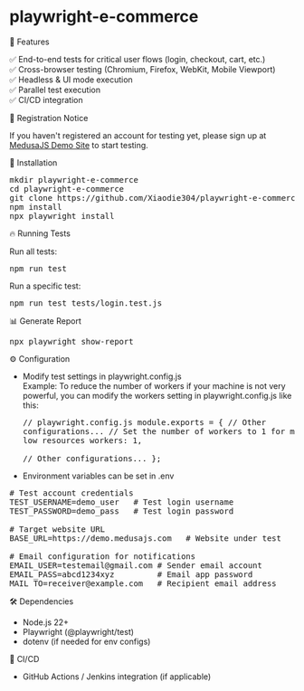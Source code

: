 # playwright-e-commerce

📌 Features

✅ End-to-end tests for critical user flows (login, checkout, cart, etc.)  
✅ Cross-browser testing (Chromium, Firefox, WebKit, Mobile Viewport)  
✅ Headless & UI mode execution  
✅ Parallel test execution  
✅ CI/CD integration

📝 Registration Notice

If you haven't registered an account for testing yet, please sign up at [MedusaJS Demo Site](https://demo.medusajs.com) to start testing.

🚀 Installation

<pre>mkdir playwright-e-commerce
cd playwright-e-commerce
git clone https://github.com/Xiaodie304/playwright-e-commerce.git  
npm install
npx playwright install</pre>

🔥 Running Tests

Run all tests:<pre>npm run test</pre>

Run a specific test:<pre>npm run test tests/login.test.js</pre>

📊 Generate Report

<pre>npx playwright show-report</pre>

⚙️ Configuration

- Modify test settings in playwright.config.js  
  Example: To reduce the number of workers if your machine is not very powerful, you can modify the workers setting in playwright.config.js like this:<pre>// playwright.config.js
  module.exports = {
  // Other configurations...
  // Set the number of workers to 1 for machines with low resources
  workers: 1,  
  // Other configurations...
  };</pre>

- Environment variables can be set in .env

<pre>
# Test account credentials  
TEST_USERNAME=demo_user   # Test login username  
TEST_PASSWORD=demo_pass   # Test login password  

# Target website URL  
BASE_URL=https://demo.medusajs.com   # Website under test  

# Email configuration for notifications  
EMAIL_USER=testemail@gmail.com # Sender email account  
EMAIL_PASS=abcd1234xyz         # Email app password  
MAIL_TO=receiver@example.com   # Recipient email address  
</pre>

🛠 Dependencies

- Node.js 22+
- Playwright (@playwright/test)
- dotenv (if needed for env configs)

📌 CI/CD

- GitHub Actions / Jenkins integration (if applicable)

